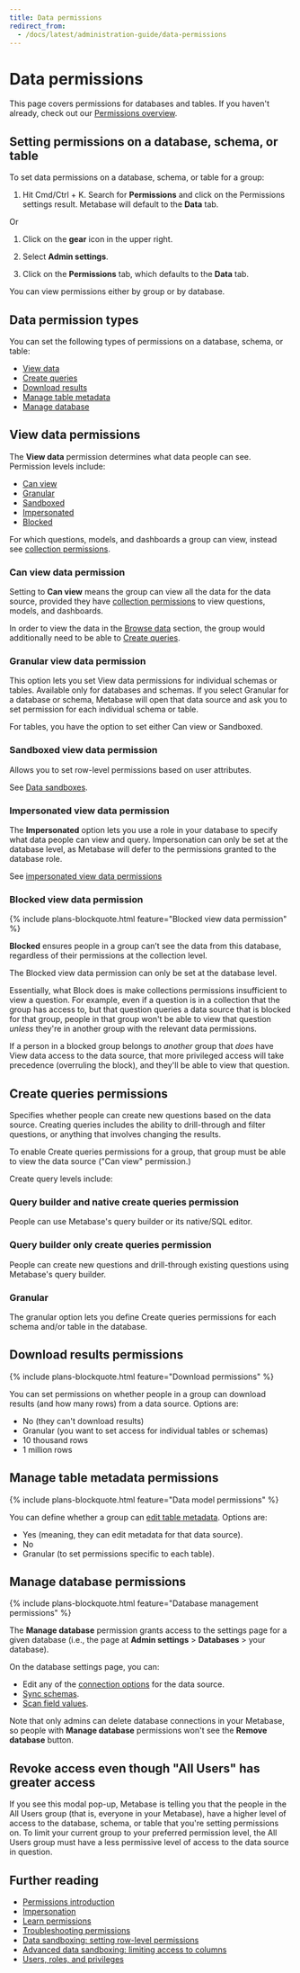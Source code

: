 ```yaml
---
title: Data permissions
redirect_from:
  - /docs/latest/administration-guide/data-permissions
---
```


# Data permissions

This page covers permissions for databases and tables. If you haven't already, check out our [Permissions overview][permissions-overview].

## Setting permissions on a database, schema, or table

To set data permissions on a database, schema, or table for a group:

1. Hit Cmd/Ctrl + K. Search for **Permissions** and click on the Permissions settings result. Metabase will default to the **Data** tab.

Or

1. Click on the **gear** icon in the upper right.

2. Select **Admin settings**.

3. Click on the **Permissions** tab, which defaults to the **Data** tab.

You can view permissions either by group or by database.

## Data permission types

You can set the following types of permissions on a database, schema, or table:

- [View data](#view-data-permissions)
- [Create queries](#create-queries-permissions)
- [Download results](#download-results-permissions)
- [Manage table metadata](#manage-table-metadata-permissions)
- [Manage database](#manage-database-permissions)

## View data permissions

The **View data** permission determines what data people can see. Permission levels include:

- [Can view](#can-view-data-permission)
- [Granular](#granular-view-data-permission)
- [Sandboxed](#sandboxed-view-data-permission)
- [Impersonated](#impersonated-view-data-permission)
- [Blocked](#blocked-view-data-permission)

For which questions, models, and dashboards a group can view, instead see [collection permissions](collections.md).

### Can view data permission

Setting to **Can view** means the group can view all the data for the data source, provided they have [collection permissions](./collections.md) to view questions, models, and dashboards.

In order to view the data in the [Browse data](../exploration-and-organization/exploration.md#browse-your-data) section, the group would additionally need to be able to [Create queries](#create-queries-permissions).

### Granular view data permission

This option lets you set View data permissions for individual schemas or tables. Available only for databases and schemas. If you select Granular for a database or schema, Metabase will open that data source and ask you to set permission for each individual schema or table.

For tables, you have the option to set either Can view or Sandboxed.

### Sandboxed view data permission

Allows you to set row-level permissions based on user attributes.

See [Data sandboxes](./data-sandboxes.md).

### Impersonated view data permission

The **Impersonated** option lets you use a role in your database to specify what data people can view and query. Impersonation can only be set at the database level, as Metabase will defer to the permissions granted to the database role.

See [impersonated view data permissions](./impersonation.md)

### Blocked view data permission

{% include plans-blockquote.html feature="Blocked view data permission" %}

**Blocked** ensures people in a group can’t see the data from this database, regardless of their permissions at the collection level.

The Blocked view data permission can only be set at the database level.

Essentially, what Block does is make collections permissions insufficient to view a question. For example, even if a question is in a collection that the group has access to, but that question queries a data source that is blocked for that group, people in that group won't be able to view that question _unless_ they're in another group with the relevant data permissions.

If a person in a blocked group belongs to _another_ group that _does_ have View data access to the data source, that more privileged access will take precedence (overruling the block), and they'll be able to view that question.

## Create queries permissions

Specifies whether people can create new questions based on the data source. Creating queries includes the ability to drill-through and filter questions, or anything that involves changing the results.

To enable Create queries permissions for a group, that group must be able to view the data source ("Can view" permission.)

Create query levels include:

### Query builder and native create queries permission

People can use Metabase's query builder or its native/SQL editor.

### Query builder only create queries permission

People can create new questions and drill-through existing questions using Metabase's query builder.

### Granular

The granular option lets you define Create queries permissions for each schema and/or table in the database.

## Download results permissions

{% include plans-blockquote.html feature="Download permissions" %}

You can set permissions on whether people in a group can download results (and how many rows) from a data source. Options are:

- No (they can't download results)
- Granular (you want to set access for individual tables or schemas)
- 10 thousand rows
- 1 million rows

## Manage table metadata permissions

{% include plans-blockquote.html feature="Data model permissions" %}

You can define whether a group can [edit table metadata](../data-modeling/metadata-editing.md). Options are:

- Yes (meaning, they can edit metadata for that data source).
- No
- Granular (to set permissions specific to each table).

## Manage database permissions

{% include plans-blockquote.html feature="Database management permissions" %}

The **Manage database** permission grants access to the settings page for a given database (i.e., the page at **Admin settings** > **Databases** > your database).

On the database settings page, you can:

- Edit any of the [connection options](../databases/connecting.md) for the data source.
- [Sync schemas](../databases/sync-scan.md#manually-syncing-tables-and-columns).
- [Scan field values](../databases/sync-scan.md#manually-scanning-column-values).

Note that only admins can delete database connections in your Metabase, so people with **Manage database** permissions won't see the **Remove database** button.

## Revoke access even though "All Users" has greater access

If you see this modal pop-up, Metabase is telling you that the people in the All Users group (that is, everyone in your Metabase), have a higher level of access to the database, schema, or table that you're setting permissions on. To limit your current group to your preferred permission level, the All Users group must have a less permissive level of access to the data source in question.

## Further reading

- [Permissions introduction](./introduction.md)
- [Impersonation](./impersonation.md)
- [Learn permissions](https://www.metabase.com/learn/permissions)
- [Troubleshooting permissions](../troubleshooting-guide/permissions.md)
- [Data sandboxing: setting row-level permissions][sandbox-rows]
- [Advanced data sandboxing: limiting access to columns][sandbox-columns]
- [Users, roles, and privileges](../databases/users-roles-privileges.md)

[collections]: ./collections.md
[dashboard-subscriptions]: ../dashboards/subscriptions.md
[data-sandboxing]: ./data-sandboxes.md
[permissions-overview]: ./introduction.md
[sandbox-columns]: https://www.metabase.com/learn/permissions/data-sandboxing-column-permissions.html
[sandbox-rows]: https://www.metabase.com/learn/permissions/data-sandboxing-row-permissions.html
[sql-snippet-folders]: ../questions/native-editor/sql-snippets.md
